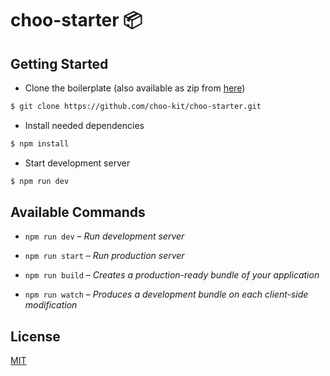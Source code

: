 # choo-starter :package:

## Getting Started

- Clone the boilerplate (also available as zip from [here](https://github.com/choo-kit/choo-starter/archive/master.zip))

```sh
$ git clone https://github.com/choo-kit/choo-starter.git
```

- Install needed dependencies

```sh
$ npm install
```

- Start development server

```sh
$ npm run dev
```

## Available Commands

- ``npm run dev`` – *Run development server*

- ``npm run start`` – *Run production server*

- ``npm run build`` – *Creates a production-ready bundle of your application*

- ``npm run watch`` – *Produces a development bundle on each client-side modification*

## License

[MIT](https://tldrlegal.com/license/mit-license)
